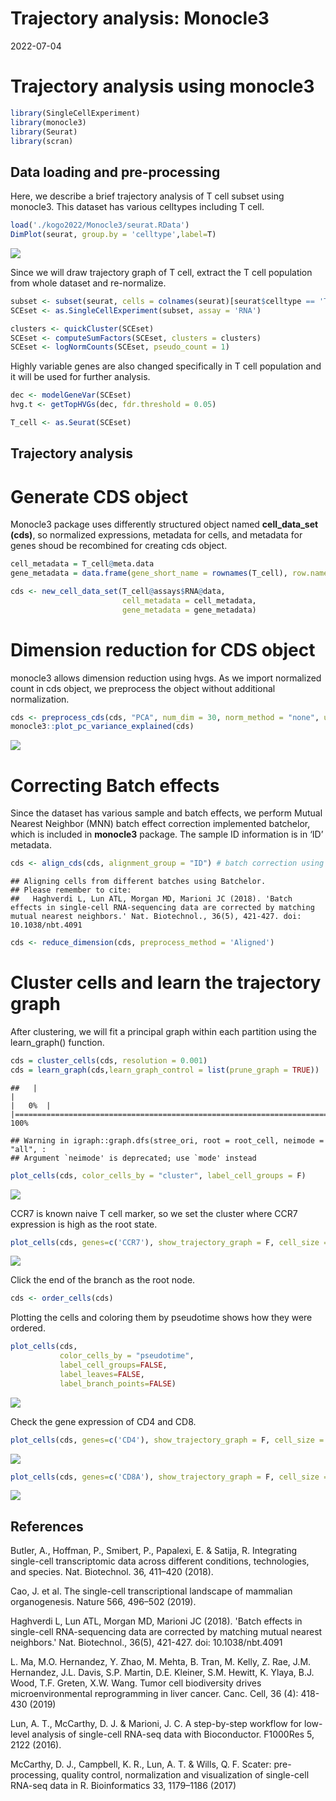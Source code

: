 Trajectory analysis: Monocle3
================
2022-07-04

# Trajectory analysis using monocle3

``` r
library(SingleCellExperiment)
library(monocle3)
library(Seurat)
library(scran)
```

## Data loading and pre-processing

Here, we describe a brief trajectory analysis of T cell subset using
monocle3. This dataset has various celltypes including T cell.

``` r
load('./kogo2022/Monocle3/seurat.RData')
DimPlot(seurat, group.by = 'celltype',label=T)
```

![](KOGO_Monocle3_markdown_files/figure-gfm/unnamed-chunk-2-1.png)<!-- -->

Since we will draw trajectory graph of T cell, extract the T cell
population from whole dataset and re-normalize.

``` r
subset <- subset(seurat, cells = colnames(seurat)[seurat$celltype == 'T cell'])
SCEset <- as.SingleCellExperiment(subset, assay = 'RNA')

clusters <- quickCluster(SCEset)
SCEset <- computeSumFactors(SCEset, clusters = clusters)
SCEset <- logNormCounts(SCEset, pseudo_count = 1)
```

Highly variable genes are also changed specifically in T cell population
and it will be used for further analysis.

``` r
dec <- modelGeneVar(SCEset)
hvg.t <- getTopHVGs(dec, fdr.threshold = 0.05)

T_cell <- as.Seurat(SCEset)
```

## Trajectory analysis

# Generate CDS object

Monocle3 package uses differently structured object named
**cell_data_set (cds)**, so normalized expressions, metadata for cells,
and metadata for genes shoud be recombined for creating cds object.

``` r
cell_metadata = T_cell@meta.data
gene_metadata = data.frame(gene_short_name = rownames(T_cell), row.names = rownames(T_cell))

cds <- new_cell_data_set(T_cell@assays$RNA@data, 
                         cell_metadata = cell_metadata, 
                         gene_metadata = gene_metadata)
```

# Dimension reduction for CDS object

monocle3 allows dimension reduction using hvgs. As we import normalized
count in cds object, we preprocess the object without additional
normalization.

``` r
cds <- preprocess_cds(cds, "PCA", num_dim = 30, norm_method = "none", use_genes = hvg.t)
monocle3::plot_pc_variance_explained(cds)
```

![](KOGO_Monocle3_markdown_files/figure-gfm/unnamed-chunk-6-1.png)<!-- -->

# Correcting Batch effects

Since the dataset has various sample and batch effects, we perform
Mutual Nearest Neighbor (MNN) batch effect correction implemented
batchelor, which is included in **monocle3** package. The sample ID
information is in ‘ID’ metadata.

``` r
cds <- align_cds(cds, alignment_group = "ID") # batch correction using MNN
```

    ## Aligning cells from different batches using Batchelor.
    ## Please remember to cite:
    ##   Haghverdi L, Lun ATL, Morgan MD, Marioni JC (2018). 'Batch effects in single-cell RNA-sequencing data are corrected by matching mutual nearest neighbors.' Nat. Biotechnol., 36(5), 421-427. doi: 10.1038/nbt.4091

``` r
cds <- reduce_dimension(cds, preprocess_method = 'Aligned')
```

# Cluster cells and learn the trajectory graph

After clustering, we will fit a principal graph within each partition
using the learn_graph() function.

``` r
cds = cluster_cells(cds, resolution = 0.001)
cds = learn_graph(cds,learn_graph_control = list(prune_graph = TRUE))
```

    ##   |                                                                              |                                                                      |   0%  |                                                                              |======================================================================| 100%

    ## Warning in igraph::graph.dfs(stree_ori, root = root_cell, neimode = "all", :
    ## Argument `neimode' is deprecated; use `mode' instead

``` r
plot_cells(cds, color_cells_by = "cluster", label_cell_groups = F)
```

![](KOGO_Monocle3_markdown_files/figure-gfm/unnamed-chunk-9-1.png)<!-- -->

CCR7 is known naive T cell marker, so we set the cluster where CCR7
expression is high as the root state.

``` r
plot_cells(cds, genes=c('CCR7'), show_trajectory_graph = F, cell_size = 1)
```

![](KOGO_Monocle3_markdown_files/figure-gfm/unnamed-chunk-10-1.png)<!-- -->

Click the end of the branch as the root node.

``` r
cds <- order_cells(cds)
```

Plotting the cells and coloring them by pseudotime shows how they were
ordered.

``` r
plot_cells(cds,
           color_cells_by = "pseudotime",
           label_cell_groups=FALSE,
           label_leaves=FALSE,
           label_branch_points=FALSE)
```

![](KOGO_Monocle3_markdown_files/figure-gfm/trajectory_pseudotime.png)<!-- -->

Check the gene expression of CD4 and CD8.

``` r
plot_cells(cds, genes=c('CD4'), show_trajectory_graph = F, cell_size = 1)
```

![](KOGO_Monocle3_markdown_files/figure-gfm/unnamed-chunk-13-1.png)<!-- -->

``` r
plot_cells(cds, genes=c('CD8A'), show_trajectory_graph = F, cell_size = 1)
```

![](KOGO_Monocle3_markdown_files/figure-gfm/unnamed-chunk-13-2.png)<!-- -->

## References

Butler, A., Hoffman, P., Smibert, P., Papalexi, E. & Satija, R. Integrating single-cell transcriptomic data across different conditions, technologies, and species. Nat. Biotechnol. 36, 411–420 (2018).

Cao, J. et al. The single-cell transcriptional landscape of mammalian organogenesis. Nature 566, 496–502 (2019).

Haghverdi L, Lun ATL, Morgan MD, Marioni JC (2018). 'Batch effects in single-cell RNA-sequencing data are corrected by matching mutual nearest neighbors.' Nat. Biotechnol., 36(5), 421-427. doi: 10.1038/nbt.4091

L. Ma, M.O. Hernandez, Y. Zhao, M. Mehta, B. Tran, M. Kelly, Z. Rae, J.M. Hernandez, J.L. Davis, S.P. Martin, D.E. Kleiner, S.M. Hewitt, K. Ylaya, B.J. Wood, T.F. Greten, X.W. Wang. Tumor cell biodiversity drives microenvironmental reprogramming in liver cancer. Canc. Cell, 36 (4): 418-430 (2019)

Lun, A. T., McCarthy, D. J. & Marioni, J. C. A step-by-step workflow for low-level analysis of single-cell RNA-seq data with Bioconductor. F1000Res 5, 2122 (2016).

McCarthy, D. J., Campbell, K. R., Lun, A. T. & Wills, Q. F. Scater: pre-processing, quality control, normalization and visualization of single-cell RNA-seq data in R. Bioinformatics 33, 1179–1186 (2017)
